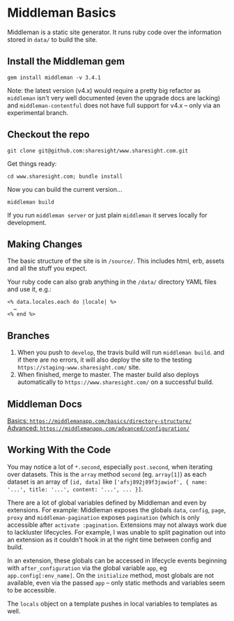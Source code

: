 Middleman Basics
================
Middleman is a static site generator. It runs ruby code over the information
stored in `data/` to build the site.

Install the Middleman gem
-------------------------
`gem install middleman -v 3.4.1`

Note: the latest version (v4.x) would require a pretty big refactor as `middleman`
isn't very well documented (even the upgrade docs are lacking) and `middleman-contentful`
does not have full support for v4.x – only via an experimental branch.

Checkout the repo
-----------------
`git clone git@github.com:sharesight/www.sharesight.com.git`

Get things ready:

`cd www.sharesight.com; bundle install`

Now you can build the current version...

`middleman build`

If you run `middleman server` or just plain `middleman` it serves locally for
development.

Making Changes
--------------
The basic structure of the site is in `/source/`. This includes html, erb, assets
and all the stuff you expect.

Your ruby code can also grab anything in the `/data/`
directory YAML files and use it, e.g.:
```
<% data.locales.each do |locale| %>
  …
<% end %>
```

Branches
--------
1. When you push to `develop`, the travis build will run `middleman build`.
and if there are no errors, it will also deploy the site to the testing `https://staging-www.sharesight.com/` site.
2. When finished, merge to master. The master build also deploys
automatically to `https://www.sharesight.com/` on a successful build.

Middleman Docs
--------------
[Basics: `https://middlemanapp.com/basics/directory-structure/`](https://middlemanapp.com/basics/directory-structure/)  
[Advanced: `https://middlemanapp.com/advanced/configuration/`](https://middlemanapp.com/advanced/configuration/)

Working With the Code
---------------------
You may notice a lot of `*.second`, especially `post.second`, when iterating over datasets.  This is the `array` method `second` (eg. `array[1]`) as each dataset is an array of `[id, data]` like `['afsj892j89f3jawiof', { name: '...', title: '...', content: '...', ... }]`.

There are a lot of global variables defined by Middleman and even by extensions.  For example: Middleman exposes the globals `data`, `config`, `page`, `proxy` and `middleman-pagination` exposes `pagination` (which is only accessible after `activate :pagination`.  Extensions may not always work due to lackluster lifecycles.  For example, I was unable to split pagination out into an extension as it couldn't hook in at the right time between config and build.

In an extension, these globals can be accessed in lifecycle events beginning with `after_configuration` via the global variable `app`, eg `app.config[:env_name]`.  On the `initialize` method, most globals are not available, even via the passed `app` – only static methods and variables seem to be accessible.

The `locals` object on a template pushes in local variables to templates as well.
